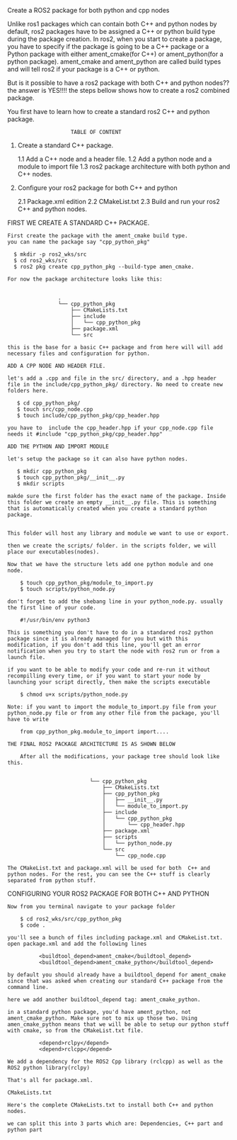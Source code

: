 Create a ROS2 package for both python and cpp nodes


Unlike ros1 packages which can contain both C++ and python nodes by default, ros2 packages have to be assigned a C++ or python build type during the package creation.
In ros2, when you start to create a package, you have to specify if the package is going to be a C++ package or a Python package with either ament_cmake(for C++) or ament_python(for a python package).
ament_cmake and ament_python are called build types and will tell ros2 if your package is a C++ or python.


But is it possible to have a ros2 package with both C++ and python nodes??
the answer is YES!!!! the steps bellow shows how to create a ros2 combined package.

You first have to learn how to create a standard ros2 C++ and python package.

                        TABLE OF CONTENT
    

1. Create a standard C++ package.

      1.1 Add a C++ node and a header file.
      1.2 Add a python node and a module to import file
      1.3 ros2 package architecture with both python and C++ nodes.

2. Configure your ros2 package for both C++ and python 
        
      2.1 Package.xml edition
      2.2 CMakeList.txt
      2.3 Build and run your ros2 C++ and python nodes.



FIRST WE CREATE A STANDARD C++ PACKAGE.

    First create the package with the ament_cmake build type.
    you can name the package say "cpp_python_pkg"

      $ mkdir -p ros2_wks/src
      $ cd ros2_wks/src
      $ ros2 pkg create cpp_python_pkg --build-type amen_cmake.

    For now the package architecture looks like this:
       
                    
                    .
                    └── cpp_python_pkg
                        ├── CMakeLists.txt
                        ├── include
                        │   └── cpp_python_pkg
                        ├── package.xml
                        └── src

    this is the base for a basic C++ package and from here will will add necessary files and configuration for python.

    ADD A CPP NODE AND HEADER FILE.

    let's add a .cpp and file in the src/ directory, and a .hpp header file in the include/cpp_python_pkg/ directory. No need to create new folders here.

       $ cd cpp_python_pkg/
       $ touch src/cpp_node.cpp
       $ touch include/cpp_python_pkg/cpp_header.hpp

    you have to  include the cpp_header.hpp if your cpp_node.cpp file needs it #include "cpp_python_pkg/cpp_header.hpp"

    ADD THE PYTHON AND IMPORT MODULE

    let's setup the package so it can also have python nodes.

       $ mkdir cpp_python_pkg
       $ touch cpp_python_pkg/__init__.py
       $ mkdir scripts

    makde sure the first folder has the exact name of the package. Inside this folder we create an empty __init__.py file. This is something that is automatically created when you create a standard python package.


    This folder will host any library and module we want to use or export.

    then we create the scripts/ folder. in the scripts folder, we will place our executables(nodes).

    Now that we have the structure lets add one python module and one node. 
        
        $ touch cpp_python_pkg/module_to_import.py
        $ touch scripts/python_node.py

    don't forget to add the shebang line in your python_node.py. usually the first line of your code.

        #!/usr/bin/env python3

    This is something you don't have to do in a standared ros2 python package since it is already managed for you but with this modification, if you don't add this line, you'll get an error notification when you try to start the node with ros2 run or from a launch file. 
    
    if you want to be able to modify your code and re-run it without recompilling every time, or if you want to start your node by launching your script directly, then make the scripts executable

        $ chmod u+x scripts/python_node.py

    Note: if you want to import the module_to_import.py file from your python_node.py file or from any other file from the package, you'll have to write

        from cpp_python_pkg.module_to_import import....

    THE FINAL ROS2 PACKAGE ARCHITECTURE IS AS SHOWN BELOW

        After all the modifications, your package tree should look like this.

                                     
                              └── cpp_python_pkg
                                  ├── CMakeLists.txt 
                                  ├── cpp_python_pkg
                                  │   ├── __init__.py
                                  │   └── module_to_import.py
                                  ├── include
                                  │   └── cpp_python_pkg
                                  │       └── cpp_header.hpp
                                  ├── package.xml
                                  ├── scripts
                                  │   └── python_node.py  
                                  └── src
                                      └── cpp_node.cpp

    The CMakeList.txt and package.xml will be used for both  C++ and python nodes. For the rest, you can see the C++ stuff is clearly separated from python stuff.


CONFIGURING YOUR ROS2 PACKAGE FOR BOTH C++ AND PYTHON 

    Now from you terminal navigate to your package folder 

        $ cd ros2_wks/src/cpp_python_pkg
        $ code .

    you'll see a bunch of files including package.xml and CMakeList.txt. open package.xml and add the following lines
          
              <buildtool_depend>ament_cmake</buildtool_depend>
              <buildtool_depend>ament_cmake_python</buildtool_depend>

    by default you should already have a buildtool_depend for ament_cmake since that was asked when creating our standard C++ package from the command line.

    here we add another buildtool_depend tag: ament_cmake_python.

    in a standard python package, you'd have ament_python, not ament_cmake_python. Make sure not to mix up those two. Using amen_cmake_python means that we will be able to setup our python stuff with cmake, so from the CMakeList.txt file.

              <depend>rclpy</depend>
              <depend>rclcpp</depend>

    We add a dependency for the ROS2 Cpp library (rclcpp) as well as the ROS2 python library(rclpy)

    That's all for package.xml.

    CMakeLists.txt

    Here's the complete CMakeLists.txt to install both C++ and python nodes. 

    we can split this into 3 parts which are: Dependencies, C++ part and python part

 

       



